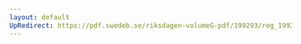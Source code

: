 ```yaml
---
layout: default
UpRedirect: https://pdf.swedeb.se/riksdagen-volumeG-pdf/199293/reg_199293/reg_199293_0020.pdf
---
```

